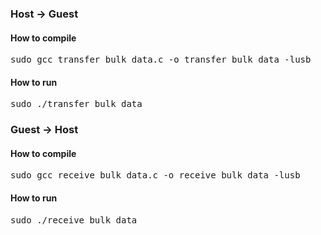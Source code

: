 ### Host → Guest

#### How to compile

<pre>
sudo gcc transfer_bulk_data.c -o transfer_bulk_data -lusb
</pre>

#### How to run

<pre>
sudo ./transfer_bulk_data
</pre>

### Guest → Host

#### How to compile

<pre>
sudo gcc receive_bulk_data.c -o receive_bulk_data -lusb
</pre>

#### How to run

<pre>
sudo ./receive_bulk_data
</pre>
